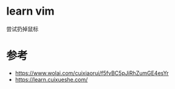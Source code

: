 # learn vim

尝试扔掉鼠标

# 参考

- https://www.wolai.com/cuixiaorui/f5fvBC5pJiRhZumGE4esYr
- https://learn.cuixueshe.com/
